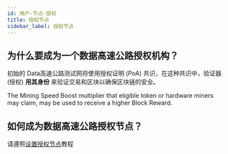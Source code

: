 ```yaml
---
id: 用户-节点-授权
title: 授权节点
sidebar_label: 授权节点
---
```


## 为什么要成为一个数据高速公路授权机构？

初始的 Data高速公路测试网将使用授权证明 (PoA) 共识，在这种共识中，验证器 (授权) **用其身份** 来验证交易和区块以确保区块链的安全。

The Mining Speed Boost multiplier that eligible token or hardware miners may claim, may be used to receive a higher Block Reward.

## 如何成为数据高速公路授权节点？

请遵照<a href="../tutorials/tutorials-nodes-authorities-setup" class="pretty-link pretty-link-colored">设置授权节点</a>教程